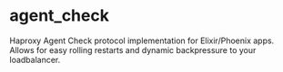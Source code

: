 # agent_check
Haproxy Agent Check protocol implementation for Elixir/Phoenix apps. Allows for easy rolling restarts and dynamic backpressure to your loadbalancer.
